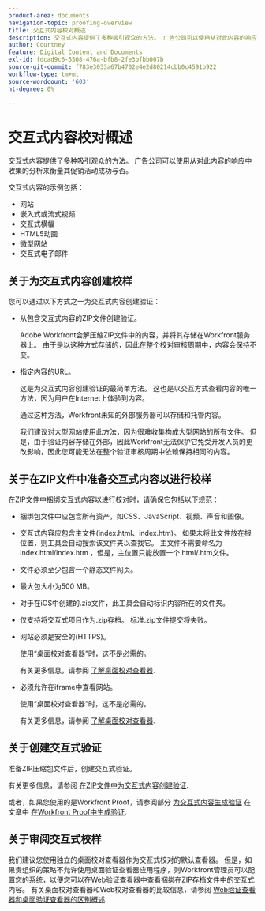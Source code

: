 ```yaml
---
product-area: documents
navigation-topic: proofing-overview
title: 交互式内容校对概述
description: 交互式内容提供了多种吸引观众的方法。 广告公司可以使用从对此内容的响应中收集的分析来衡量其促销活动成功与否。
author: Courtney
feature: Digital Content and Documents
exl-id: fdcad9c6-5508-476a-bfb8-2fe3bfbb007b
source-git-commit: f783e3033a67b4702e4e2d80214cbb0c4591b922
workflow-type: tm+mt
source-wordcount: '603'
ht-degree: 0%

---
```


# 交互式内容校对概述

<!-- Audited: 01/2024 -->

交互式内容提供了多种吸引观众的方法。 广告公司可以使用从对此内容的响应中收集的分析来衡量其促销活动成功与否。

交互式内容的示例包括：

* 网站
* 嵌入式或流式视频
* 交互式横幅
* HTML5动画
* 微型网站
* 交互式电子邮件

## 关于为交互式内容创建校样

您可以通过以下方式之一为交互式内容创建验证：

* 从包含交互式内容的ZIP文件创建验证。

  Adobe Workfront会解压缩ZIP文件中的内容，并将其存储在Workfront服务器上。 由于是以这种方式存储的，因此在整个校对审核周期中，内容会保持不变。

* 指定内容的URL。

  这是为交互式内容创建验证的最简单方法。 这也是以交互方式查看内容的唯一方法，因为用户在Internet上体验到内容。

  通过这种方法，Workfront未知的外部服务器可以存储和托管内容。

  我们建议对大型网站使用此方法，因为很难收集构成大型网站的所有文件。 但是，由于验证内容存储在外部，因此Workfront无法保护它免受开发人员的更改影响，因此您可能无法在整个验证审核周期中依赖保持相同的内容。

## 关于在ZIP文件中准备交互式内容以进行校样

在ZIP文件中捆绑交互式内容以进行校对时，请确保它包括以下规范：

* 捆绑包文件中应包含所有资产，如CSS、JavaScript、视频、声音和图像。
* 交互式内容应包含主文件(index.html、index.htm)。 如果未将此文件放在根位置，则工具会自动搜索该文件夹以查找它。 主文件不需要命名为index.html/index.htm ，但是，主位置只能放置一个.html/.htm文件。
* 文件必须至少包含一个静态文件网页。
* 最大包大小为500 MB。
* 对于在iOS中创建的.zip文件，此工具会自动标识内容所在的文件夹。
* 仅支持将交互式项目作为.zip存档。 标准.zip文件提交将失败。
* 网站必须是安全的(HTTPS)。

  使用“桌面校对查看器”时，这不是必需的。

  有关更多信息，请参阅 [了解桌面校对查看器](../../../workfront-proof/wp-work-proofsfiles/review-proofs-dpv/destop-proofing-viewer.md).

* 必须允许在iframe中查看网站。

  使用“桌面校对查看器”时，这不是必需的。

  有关更多信息，请参阅 [了解桌面校对查看器](../../../workfront-proof/wp-work-proofsfiles/review-proofs-dpv/destop-proofing-viewer.md).

## 关于创建交互式验证

准备ZIP压缩包文件后，创建交互式验证。

有关更多信息，请参阅 [在ZIP文件中为交互式内容创建验证](../../../review-and-approve-work/proofing/creating-proofs-within-workfront/generate-proof-interactive-content.md).

或者，如果您使用的是Workfront Proof，请参阅部分 [为交互式内容生成验证](../../../workfront-proof/wp-work-proofsfiles/create-proofs-and-files/generate-proofs.md#generate-a-proof-for-interactive-content) 在文章中 [在Workfront Proof中生成验证](../../../workfront-proof/wp-work-proofsfiles/create-proofs-and-files/generate-proofs.md).

## 关于审阅交互式校样

我们建议您使用独立的桌面校对查看器作为交互式校对的默认查看器。 但是，如果贵组织的策略不允许使用桌面验证查看器应用程序，则Workfront管理员可以配置您的系统，以便您可以在Web验证查看器中查看捆绑在ZIP存档文件中的交互式内容。 有关桌面校对查看器和Web校对查看器的比较信息，请参阅 [Web验证查看器和桌面验证查看器的区别概述](../../../review-and-approve-work/proofing/proofing-overview/understand-differences-between-web-viewer.md).
